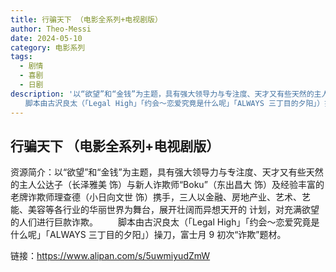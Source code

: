```yaml
---
title: 行骗天下 （电影全系列+电视剧版）
author: Theo-Messi
date: 2024-05-10
category: 电影系列
tags:
  - 剧情
  - 喜剧
  - 日剧
description: '以“欲望”和“金钱”为主题，具有强大领导力与专注度、天才又有些天然的主人公达子（长泽雅美 饰）与新人诈欺师“Boku”（东出昌大 饰）及经验丰富的老牌诈欺师理查德（小日向文世 饰）携手，三人以金融、房地产业、艺术、艺能、美容等各行业的华丽世界为舞台，展开壮阔而异想天开的 计划，对充满欲望的人们进行巨款诈欺。
　　脚本由古沢良太（「Legal High」「约会～恋爱究竟是什么呢」「ALWAYS 三丁目的夕阳」）操刀，富士月 9 初次“诈欺”题材。'
---
```


## 行骗天下 （电影全系列+电视剧版）

资源简介：以“欲望”和“金钱”为主题，具有强大领导力与专注度、天才又有些天然的主人公达子（长泽雅美 饰）与新人诈欺师“Boku”（东出昌大 饰）及经验丰富的老牌诈欺师理查德（小日向文世 饰）携手，三人以金融、房地产业、艺术、艺能、美容等各行业的华丽世界为舞台，展开壮阔而异想天开的 计划，对充满欲望的人们进行巨款诈欺。
　　脚本由古沢良太（「Legal High」「约会～恋爱究竟是什么呢」「ALWAYS 三丁目的夕阳」）操刀，富士月 9 初次“诈欺”题材。

链接：https://www.alipan.com/s/5uwmiyudZmW
